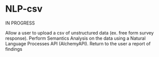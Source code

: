 # NLP-csv
IN PROGRESS

Allow a user to upload a csv of unstructured data (ex. free form survey response). 
Perform Semantics Analysis on the data using a Natural Language Processes API (AlchemyAPI).
Return to the user a report of findings
